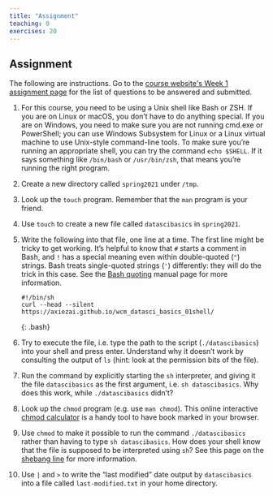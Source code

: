 ```yaml
---
title: "Assignment"
teaching: 0
exercises: 20
---
```


## Assignment
The following are instructions. Go to the [course website's Week 1 assignment page](https://wcm-datascibasics.github.io/assignments/chapter1.html) for the list of questions to be answered and submitted.

1. For this course, you need to be using a Unix shell like Bash or ZSH. If you are on Linux or macOS, you don’t have to do anything special. If you are on Windows, you need to make sure you are not running cmd.exe or PowerShell; you can use Windows Subsystem for Linux or a Linux virtual machine to use Unix-style command-line tools. To make sure you’re running an appropriate shell, you can try the command `echo $SHELL`. If it says something like `/bin/bash` or `/usr/bin/zsh`, that means you’re running the right program.

2. Create a new directory called `spring2021` under `/tmp`.

3. Look up the `touch` program. Remember that the `man` program is your friend.

4. Use `touch` to create a new file called `datascibasics` in `spring2021`.

5. Write the following into that file, one line at a time. The first line might be tricky to get working. It’s helpful to know that `#` starts a comment in Bash, and `!` has a special meaning even within double-quoted (`"`) strings. Bash treats single-quoted strings (`'`) differently: they will do the trick in this case. See the [Bash quoting](https://www.gnu.org/software/bash/manual/html_node/Quoting.html) manual page for more information.

    ~~~
    #!/bin/sh
    curl --head --silent https://axiezai.github.io/wcm_datasci_basics_01shell/
    ~~~
    {: .bash}

6. Try to execute the file, i.e. type the path to the script (`./datascibasics`) into your shell and press enter. Understand why it doesn’t work by consulting the output of `ls` (hint: look at the permission bits of the file).

7. Run the command by explicitly starting the `sh` interpreter, and giving it the file `datascibasics` as the first argument, i.e. `sh datascibasics`. Why does this work, while `./datascibasics` didn’t?
 
8. Look up the `chmod` program (e.g. use `man chmod`). This online interactive [chmod calculator](https://chmod-calculator.com/) is a handy tool to have book marked in your browser.

9. Use `chmod` to make it possible to run the command `./datascibasics` rather than having to type `sh datascibasics`. How does your shell know that the file is supposed to be interpreted using `sh`? See this page on the [shebang line](https://en.wikipedia.org/wiki/Shebang_(Unix)) for more information.

10. Use `|` and `>` to write the “last modified” date output by `datascibasics` into a file called `last-modified.txt` in your home directory.
